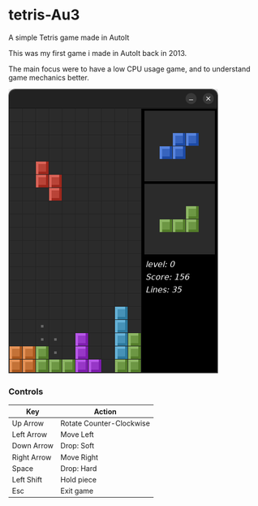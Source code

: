 # tetris-Au3
A simple Tetris game made in AutoIt

This was my first game i made in AutoIt back in 2013.

The main focus were to have a low CPU usage game, and to understand game mechanics better.

![Gamplay](gameplay.png)

### Controls

| Key         | Action                   |
| ----------- | ------------------------ |
| Up Arrow    | Rotate Counter-Clockwise |
| Left Arrow  | Move Left                |
| Down Arrow  | Drop: Soft               |
| Right Arrow | Move Right               |
| Space       | Drop: Hard               |
| Left Shift  | Hold piece               |
| Esc         | Exit game                |
